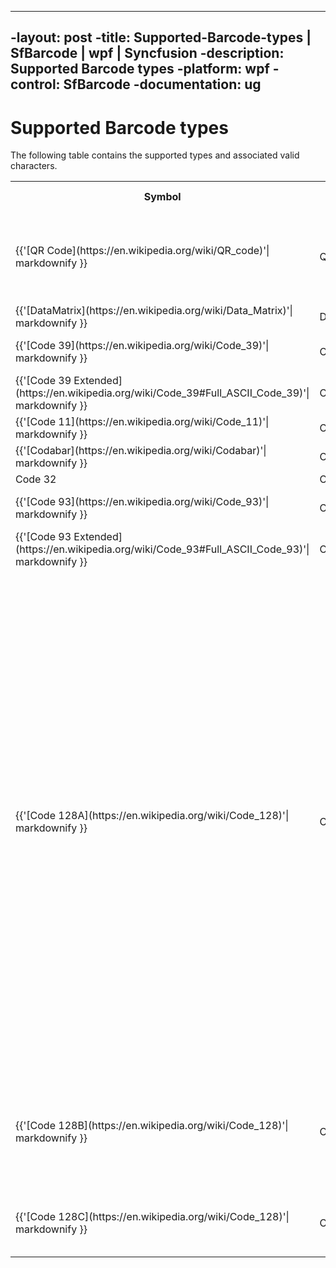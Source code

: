 ----
-layout: post
-title: Supported-Barcode-types | SfBarcode | wpf | Syncfusion
-description: Supported Barcode types
-platform: wpf
-control: SfBarcode
-documentation: ug
----

# Supported Barcode types

The following table contains the supported types and associated valid characters.

<table>
<tr>
<th>Symbol</th>
<th>Enum Value</th>
<th>Supported characters</th>
<th>Length</th>
</tr>
<tr>
<td>
{{'[QR Code](https://en.wikipedia.org/wiki/QR_code)'| markdownify }}</td><td>
QRBarcode</td><td>
[0–9]; [A–Z (upper-case only)]; [space $ % * + - . / , :]; [Shift JIS characters]</td><td>
variable</td></tr>
<tr>
<td>
{{'[DataMatrix](https://en.wikipedia.org/wiki/Data_Matrix)'| markdownify }}</td><td>
DataMatrix</td><td>
All ASCII characters</td><td>
</td></tr>
<tr>
<td>
{{'[Code 39](https://en.wikipedia.org/wiki/Code_39)'| markdownify }}</td><td>
Code39</td><td>
[0-9]; [A-Z]; [- . $ / + % SPACE]</td><td>
variable</td></tr>
<tr>
<td>
{{'[Code 39 Extended](https://en.wikipedia.org/wiki/Code_39#Full_ASCII_Code_39)'| markdownify }}</td><td>
Code39Extended</td><td>
[0-9]; [A-Z]; [a-z]</td><td>
variable</td></tr>
<tr>
<td>
{{'[Code 11](https://en.wikipedia.org/wiki/Code_11)'| markdownify }}</td><td>
Code11</td><td>
[0-9]; [-]</td><td>
variable</td></tr>
<tr>
<td>
{{'[Codabar](https://en.wikipedia.org/wiki/Codabar)'| markdownify }}</td><td>
Codabar</td><td>
[0-9]; [- $ : / . +]</td><td>
variable</td></tr>
<tr>
<td>
Code 32</td><td>
Code32</td><td>
[0-9]</td><td>
8</td></tr>
<tr>
<td>
{{'[Code 93](https://en.wikipedia.org/wiki/Code_93)'| markdownify }}</td><td>
Code93</td><td>
[0-9]; [A-Z]; [- . $ / + % SPACE]</td><td>
variable</td></tr>
<tr>
<td>
{{'[Code 93 Extended](https://en.wikipedia.org/wiki/Code_93#Full_ASCII_Code_93)'| markdownify }}</td><td>
Code93Extended</td><td>
All 128 ASCII characters</td><td>
variable</td></tr>
<tr>
<td>
{{'[Code 128A](https://en.wikipedia.org/wiki/Code_128)'| markdownify }}</td><td>
Code128A</td><td>
[0-9]; [A-Z]; [NUL (0x00) SOH (0x01) STX (0x02) ETX (0x03) EOT(0x04) ENQ (0x05) ACK (0x06) BEL (0x07) BS (0x08) HT (0x09) LF (0x0A) VT(0x0B) FF (0x0C) CR (0x0D) SO (0x0E) SI (0x0F) DLE (0x10) DC1 (0x11) DC2(0x12) DC3 (0x13) DC4 (0x14) NAK (0x15) SYN (0x16) ETB (0x17) CAN(0x18) EM (0x19) SUB (0x1A) ESC (0x1B) FS (0x1C) GS (0x1D) RS (0x1E) US(0x1F) SPACE (0x20)]; [" ! # $ % & ' ( ) * + , - . / ; &lt; = &gt; ? @ [ / ]^ _ ]</td><td>
variable</td></tr>
<tr>
<td>
{{'[Code 128B](https://en.wikipedia.org/wiki/Code_128)'| markdownify }}</td><td>
Code128B</td><td>
[0-9]; [A-Z]; [a-z]; [SPACE (0x20) ! " # $ % & ' ( ) * + , - . / :; &lt; = &gt; ? @ [ / ]^ _ `  { | } ~ DEL (•) ]</td><td>
variable</td></tr>
<tr>
<td>
{{'[Code 128C](https://en.wikipedia.org/wiki/Code_128)'| markdownify }}</td><td>
Code128C</td><td>
ASCII 00-99(encodes each two digit with one code)</td><td>
variable</td></tr>
</table>
